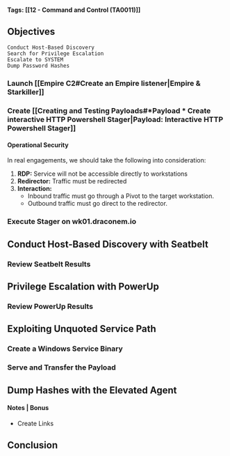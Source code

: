 #### Tags: [[12 - Command and Control (TA0011)]]

## Objectives
    Conduct Host-Based Discovery
    Search for Privilege Escalation
    Escalate to SYSTEM
    Dump Password Hashes

### Launch [[Empire C2#Create an Empire listener|Empire & Starkiller]]


### Create [[Creating and Testing Payloads#*Payload * Create interactive HTTP Powershell Stager|Payload: Interactive HTTP Powershell Stager]]


#### Operational Security
In real engagements, we should take the following into consideration:
1. **RDP:** Service will not be accessible directly to workstations
2. **Redirector:** Traffic must be redirected
3. **Interaction:** 
	- Inbound traffic must go through a Pivot to the target workstation.
	- Outbound traffic must go direct to the redirector.

### Execute Stager on wk01.draconem.io


## Conduct Host-Based Discovery with Seatbelt


### Review Seatbelt Results


## Privilege Escalation with PowerUp


### Review PowerUp Results


## Exploiting Unquoted Service Path
### Create a Windows Service Binary

### Serve and Transfer the Payload


## Dump Hashes with the Elevated Agent


#### Notes | Bonus
- Create Links


## Conclusion